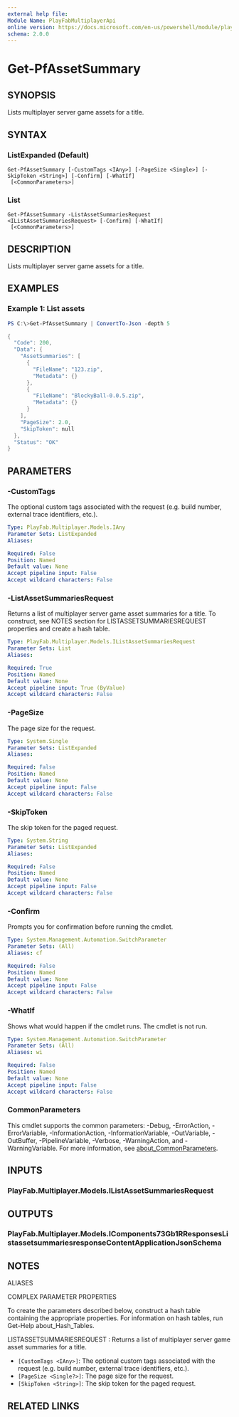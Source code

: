 ```yaml
---
external help file:
Module Name: PlayFabMultiplayerApi
online version: https://docs.microsoft.com/en-us/powershell/module/playfabmultiplayerapi/get-pfassetsummary
schema: 2.0.0
---
```


# Get-PfAssetSummary

## SYNOPSIS
Lists multiplayer server game assets for a title.

## SYNTAX

### ListExpanded (Default)
```
Get-PfAssetSummary [-CustomTags <IAny>] [-PageSize <Single>] [-SkipToken <String>] [-Confirm] [-WhatIf]
 [<CommonParameters>]
```

### List
```
Get-PfAssetSummary -ListAssetSummariesRequest <IListAssetSummariesRequest> [-Confirm] [-WhatIf]
 [<CommonParameters>]
```

## DESCRIPTION
Lists multiplayer server game assets for a title.

## EXAMPLES

### Example 1: List assets
```powershell
PS C:\>Get-PfAssetSummary | ConvertTo-Json -depth 5

{
  "Code": 200,
  "Data": {
    "AssetSummaries": [
      {
        "FileName": "123.zip",
        "Metadata": {}
      },
      {
        "FileName": "BlockyBall-0.0.5.zip",
        "Metadata": {}
      }
    ],
    "PageSize": 2.0,
    "SkipToken": null
  },
  "Status": "OK"
}
```



## PARAMETERS

### -CustomTags
The optional custom tags associated with the request (e.g.
build number, external trace identifiers, etc.).

```yaml
Type: PlayFab.Multiplayer.Models.IAny
Parameter Sets: ListExpanded
Aliases:

Required: False
Position: Named
Default value: None
Accept pipeline input: False
Accept wildcard characters: False
```

### -ListAssetSummariesRequest
Returns a list of multiplayer server game asset summaries for a title.
To construct, see NOTES section for LISTASSETSUMMARIESREQUEST properties and create a hash table.

```yaml
Type: PlayFab.Multiplayer.Models.IListAssetSummariesRequest
Parameter Sets: List
Aliases:

Required: True
Position: Named
Default value: None
Accept pipeline input: True (ByValue)
Accept wildcard characters: False
```

### -PageSize
The page size for the request.

```yaml
Type: System.Single
Parameter Sets: ListExpanded
Aliases:

Required: False
Position: Named
Default value: None
Accept pipeline input: False
Accept wildcard characters: False
```

### -SkipToken
The skip token for the paged request.

```yaml
Type: System.String
Parameter Sets: ListExpanded
Aliases:

Required: False
Position: Named
Default value: None
Accept pipeline input: False
Accept wildcard characters: False
```

### -Confirm
Prompts you for confirmation before running the cmdlet.

```yaml
Type: System.Management.Automation.SwitchParameter
Parameter Sets: (All)
Aliases: cf

Required: False
Position: Named
Default value: None
Accept pipeline input: False
Accept wildcard characters: False
```

### -WhatIf
Shows what would happen if the cmdlet runs.
The cmdlet is not run.

```yaml
Type: System.Management.Automation.SwitchParameter
Parameter Sets: (All)
Aliases: wi

Required: False
Position: Named
Default value: None
Accept pipeline input: False
Accept wildcard characters: False
```

### CommonParameters
This cmdlet supports the common parameters: -Debug, -ErrorAction, -ErrorVariable, -InformationAction, -InformationVariable, -OutVariable, -OutBuffer, -PipelineVariable, -Verbose, -WarningAction, and -WarningVariable. For more information, see [about_CommonParameters](http://go.microsoft.com/fwlink/?LinkID=113216).

## INPUTS

### PlayFab.Multiplayer.Models.IListAssetSummariesRequest

## OUTPUTS

### PlayFab.Multiplayer.Models.IComponents73Gb1RResponsesListassetsummariesresponseContentApplicationJsonSchema

## NOTES

ALIASES

COMPLEX PARAMETER PROPERTIES

To create the parameters described below, construct a hash table containing the appropriate properties. For information on hash tables, run Get-Help about_Hash_Tables.


LISTASSETSUMMARIESREQUEST <IListAssetSummariesRequest>: Returns a list of multiplayer server game asset summaries for a title.
  - `[CustomTags <IAny>]`: The optional custom tags associated with the request (e.g. build number, external trace identifiers, etc.).
  - `[PageSize <Single?>]`: The page size for the request.
  - `[SkipToken <String>]`: The skip token for the paged request.

## RELATED LINKS

